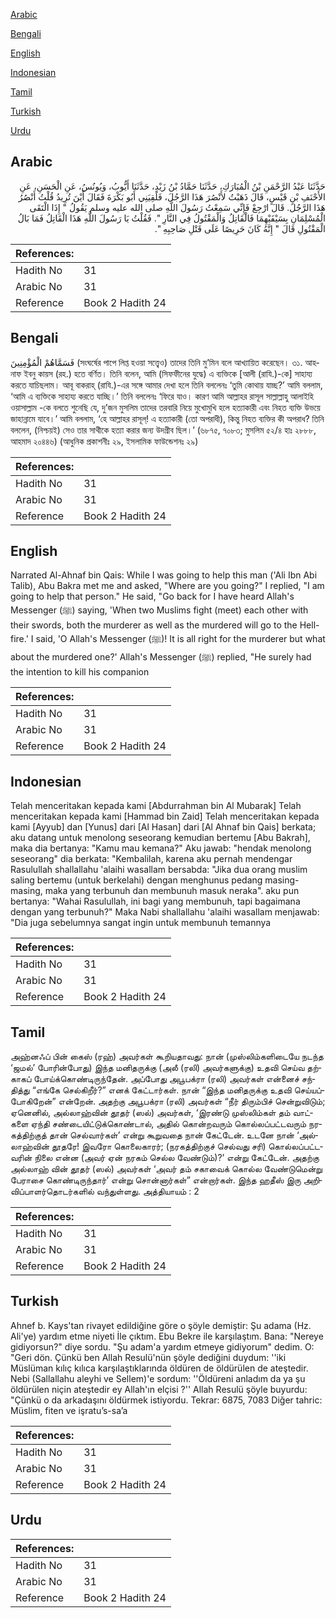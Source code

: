 [Arabic](#arabic)

[Bengali](#bengali)

[English](#english)

[Indonesian](#indonesian)

[Tamil](#tamil)

[Turkish](#turkish)

[Urdu](#urdu)

## Arabic


<div dir="rtl" lang="ar" style={{fontSize:'larger',backgroundColor:'#f8f9fa',padding:20}}>
حَدَّثَنَا عَبْدُ الرَّحْمَنِ بْنُ الْمُبَارَكِ، حَدَّثَنَا حَمَّادُ بْنُ زَيْدٍ، حَدَّثَنَا أَيُّوبُ، وَيُونُسُ، عَنِ الْحَسَنِ، عَنِ الأَحْنَفِ بْنِ قَيْسٍ، قَالَ ذَهَبْتُ لأَنْصُرَ هَذَا الرَّجُلَ، فَلَقِيَنِي أَبُو بَكْرَةَ فَقَالَ أَيْنَ تُرِيدُ قُلْتُ أَنْصُرُ هَذَا الرَّجُلَ‏.‏ قَالَ ارْجِعْ فَإِنِّي سَمِعْتُ رَسُولَ اللَّهِ صلى الله عليه وسلم يَقُولُ ‏"‏ إِذَا الْتَقَى الْمُسْلِمَانِ بِسَيْفَيْهِمَا فَالْقَاتِلُ وَالْمَقْتُولُ فِي النَّارِ ‏"‏‏.‏ فَقُلْتُ يَا رَسُولَ اللَّهِ هَذَا الْقَاتِلُ فَمَا بَالُ الْمَقْتُولِ قَالَ ‏"‏ إِنَّهُ كَانَ حَرِيصًا عَلَى قَتْلِ صَاحِبِهِ ‏"‏‏.‏
</div>
<div style={{backgroundColor:'#f8f9fa',padding:20, marginBottom: 10}}><table> <thead> <tr> <th>References:</th> <th></th> </tr> </thead> <tbody><tr><td>Hadith No</td><td>31</td></tr><tr><td>Arabic No</td><td>31</td></tr><tr><td>Reference</td><td>Book 2 Hadith 24</td></tr></tbody></table></div>

## Bengali


<div dir="ltr" lang="bn" style={{fontSize:'larger',backgroundColor:'#f8f9fa',padding:20}}>
فَسَمَّاهُمْ الْمُؤْمِنِينَ (সংঘর্ষের পাপে লিপ্ত হওয়া সত্ত্বেও) তাদের তিনি মু’মিন বলে আখ্যায়িত করেছেন। ৩১. আহনাফ ইবনু কায়স (রহ.) হতে বর্ণিত। তিনি বলেন, আমি (সিফফীনের যুদ্ধে) এ ব্যক্তিকে [আলী (রাযি.)-কে] সাহায্য করতে যাচিছলাম। আবূ বাকরাহ্ (রাযি.)-এর সঙ্গে আমার দেখা হলে তিনি বললেনঃ ‘তুমি কোথায় যাচ্ছ?’ আমি বললাম, ‘আমি এ ব্যক্তিকে সাহায্য করতে যাচ্ছি।’ তিনি বললেনঃ ‘ফিরে যাও। কারণ আমি আল্লাহর রাসূল সাল্লাল্লাহু আলাইহি ওয়াসাল্লাম -কে বলতে শুনেছি যে, দু’জন মুসলিম তাদের তরবারি নিয়ে মুখোমুখি হলে হত্যাকারী এবং নিহত ব্যক্তি উভয়ে জাহান্নামে যাবে।’ আমি বললাম, ‘হে আল্লাহর রাসূল্! এ হত্যাকারী (তো অপরাধী), কিন্তু নিহত ব্যক্তির কী অপরাধ? তিনি বললেন, (নিশ্চয়ই) সেও তার সাথীকে হত্যা করার জন্য উদগ্রীব ছিল।’ (৬৮৭৫, ৭০৮৩; মুসলিম ৫২/৪ হাঃ ২৮৮৮, আহমাদ ২০৪৪৬) (আধুনিক প্রকাশনীঃ ২৯, ইসলামিক ফাউন্ডেশনঃ ২৯)
</div>
<div style={{backgroundColor:'#f8f9fa',padding:20, marginBottom: 10}}><table> <thead> <tr> <th>References:</th> <th></th> </tr> </thead> <tbody><tr><td>Hadith No</td><td>31</td></tr><tr><td>Arabic No</td><td>31</td></tr><tr><td>Reference</td><td>Book 2 Hadith 24</td></tr></tbody></table></div>

## English


<div dir="ltr" lang="en" style={{fontSize:'larger',backgroundColor:'#f8f9fa',padding:20}}>
Narrated Al-Ahnaf bin Qais: While I was going to help this man ('Ali Ibn Abi Talib), Abu Bakra met me and asked, "Where are you going?" I replied, "I am going to help that person." He said, "Go back for I have heard Allah's Messenger (ﷺ) saying, 'When two Muslims fight (meet) each other with their swords, both the murderer as well as the murdered will go to the Hell-fire.' I said, 'O Allah's Messenger (ﷺ)! It is all right for the murderer but what about the murdered one?' Allah's Messenger (ﷺ) replied, "He surely had the intention to kill his companion
</div>
<div style={{backgroundColor:'#f8f9fa',padding:20, marginBottom: 10}}><table> <thead> <tr> <th>References:</th> <th></th> </tr> </thead> <tbody><tr><td>Hadith No</td><td>31</td></tr><tr><td>Arabic No</td><td>31</td></tr><tr><td>Reference</td><td>Book 2 Hadith 24</td></tr></tbody></table></div>

## Indonesian


<div dir="ltr" lang="id" style={{fontSize:'larger',backgroundColor:'#f8f9fa',padding:20}}>
Telah menceritakan kepada kami [Abdurrahman bin Al Mubarak] Telah menceritakan kepada kami [Hammad bin Zaid] Telah menceritakan kepada kami [Ayyub] dan [Yunus] dari [Al Hasan] dari [Al Ahnaf bin Qais] berkata; aku datang untuk menolong seseorang kemudian bertemu [Abu Bakrah], maka dia bertanya: "Kamu mau kemana?" Aku jawab: "hendak menolong seseorang" dia berkata: "Kembalilah, karena aku pernah mendengar Rasulullah shallallahu 'alaihi wasallam bersabda: "Jika dua orang muslim saling bertemu (untuk berkelahi) dengan menghunus pedang masing-masing, maka yang terbunuh dan membunuh masuk neraka". aku pun bertanya: "Wahai Rasulullah, ini bagi yang membunuh, tapi bagaimana dengan yang terbunuh?" Maka Nabi shallallahu 'alaihi wasallam menjawab: "Dia juga sebelumnya sangat ingin untuk membunuh temannya
</div>
<div style={{backgroundColor:'#f8f9fa',padding:20, marginBottom: 10}}><table> <thead> <tr> <th>References:</th> <th></th> </tr> </thead> <tbody><tr><td>Hadith No</td><td>31</td></tr><tr><td>Arabic No</td><td>31</td></tr><tr><td>Reference</td><td>Book 2 Hadith 24</td></tr></tbody></table></div>

## Tamil


<div dir="ltr" lang="ta" style={{fontSize:'larger',backgroundColor:'#f8f9fa',padding:20}}>
அஹ்னஃப் பின் கைஸ் (ரஹ்) அவர்கள் கூறியதாவது: நான் (முஸ்லிம்களிடையே நடந்த ‘ஜமல்’ போரின்போது) இந்த மனிதருக்கு (அலீ (ரலி) அவர்களுக்கு) உதவி செய்வ தற்காகப் போய்க்கொண்டிருந்தேன். அப்போது அபூபக்ரா (ரலி) அவர்கள் என்னைச் சந்தித்து “எங்கே செல்கிறீர்?” எனக் கேட்டார்கள். நான் “இந்த மனிதருக்கு உதவி செய்யப்போகிறேன்” என்றேன். அதற்கு அபூபக்ரா (ரலி) அவர்கள் “நீர் திரும்பிச் சென்றுவிடும்; ஏனெனில், அல்லாஹ்வின் தூதர் (ஸல்) அவர்கள், ‘இரண்டு முஸ்லிம்கள் தம் வாட்களை ஏந்தி சண்டையிட்டுக்கொண்டால், அதில் கொன்றவரும் கொல்லப்பட்டவரும் நரகத்திற்குத் தான் செல்வார்கள்’ என்று கூறுவதை நான் கேட்டேன். உடனே நான் ‘அல்லாஹ்வின் தூதரே! இவரோ கொலைகாரர்; (நரகத்திற்குச் செல்வது சரி) கொல்லப்பட்டவரின் நிலை என்ன (அவர் ஏன் நரகம் செல்ல வேண்டும்)?’ என்று கேட்டேன். அதற்கு அல்லாஹ் வின் தூதர் (ஸல்) அவர்கள் ‘அவர் தம் சகாவைக் கொல்ல வேண்டுமென்று பேராசை கொண்டிருந்தார்’ என்று சொன்னார்கள்” என்றார்கள். இந்த ஹதீஸ் இரு அறிவிப்பாளர்தொடர்களில் வந்துள்ளது. அத்தியாயம் : 2
</div>
<div style={{backgroundColor:'#f8f9fa',padding:20, marginBottom: 10}}><table> <thead> <tr> <th>References:</th> <th></th> </tr> </thead> <tbody><tr><td>Hadith No</td><td>31</td></tr><tr><td>Arabic No</td><td>31</td></tr><tr><td>Reference</td><td>Book 2 Hadith 24</td></tr></tbody></table></div>

## Turkish


<div dir="ltr" lang="tr" style={{fontSize:'larger',backgroundColor:'#f8f9fa',padding:20}}>
Ahnef b. Kays'tan rivayet edildiğine göre o şöyle demiştir: Şu adama (Hz. Ali'ye) yardım etme niyeti İle çıktım. Ebu Bekre ile karşılaştım. Bana: "Nereye gidiyorsun?" diye sordu. "Şu adam'a yardım etmeye gidiyorum" dedim. O: "Geri dön. Çünkü ben Allah Resulü'nün şöyle dediğini duydum: ''iki Müslüman kılıç kılıca karşılaştıklarında öldüren de öldürülen de ateştedir. Nebi (Sallallahu aleyhi ve Sellem)'e sordum: ''Öldüreni anladım da ya şu öldürülen niçin ateştedir ey Allah'ın elçisi ?'' Allah Resulü şöyle buyurdu: "Çünkü o da arkadaşını öldürmek istiyordu. Tekrar: 6875, 7083 Diğer tahric: Müslim, fiten ve işratu’s-sa’a
</div>
<div style={{backgroundColor:'#f8f9fa',padding:20, marginBottom: 10}}><table> <thead> <tr> <th>References:</th> <th></th> </tr> </thead> <tbody><tr><td>Hadith No</td><td>31</td></tr><tr><td>Arabic No</td><td>31</td></tr><tr><td>Reference</td><td>Book 2 Hadith 24</td></tr></tbody></table></div>

## Urdu


<div dir="rtl" lang="ur" style={{fontSize:'larger',backgroundColor:'#f8f9fa',padding:20}}>

</div>
<div style={{backgroundColor:'#f8f9fa',padding:20, marginBottom: 10}}><table> <thead> <tr> <th>References:</th> <th></th> </tr> </thead> <tbody><tr><td>Hadith No</td><td>31</td></tr><tr><td>Arabic No</td><td>31</td></tr><tr><td>Reference</td><td>Book 2 Hadith 24</td></tr></tbody></table></div>
